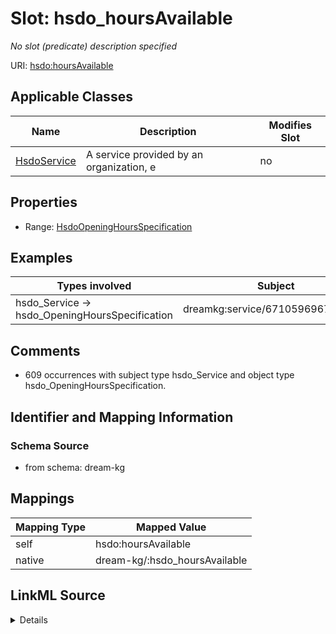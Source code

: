 

# Slot: hsdo_hoursAvailable


_No slot (predicate) description specified_





URI: [hsdo:hoursAvailable](http://schema.org/hoursAvailable)



<!-- no inheritance hierarchy -->





## Applicable Classes

| Name | Description | Modifies Slot |
| --- | --- | --- |
| [HsdoService](HsdoService.md) | A service provided by an organization, e |  no  |







## Properties

* Range: [HsdoOpeningHoursSpecification](HsdoOpeningHoursSpecification.md)






## Examples

| Types involved | Subject | Predicate | Object |
| --- | --- | --- | --- |
| hsdo_Service → hsdo_OpeningHoursSpecification | dreamkg:service/6710596967858176 | hsdo:hoursAvailable | dreamkg:service/hours/wednesday/6710596967858176 |


## Comments

* 609 occurrences with subject type hsdo_Service and object type hsdo_OpeningHoursSpecification.

## Identifier and Mapping Information







### Schema Source


* from schema: dream-kg




## Mappings

| Mapping Type | Mapped Value |
| ---  | ---  |
| self | hsdo:hoursAvailable |
| native | dream-kg/:hsdo_hoursAvailable |




## LinkML Source

<details>
```yaml
name: hsdo_hoursAvailable
description: No slot (predicate) description specified
comments:
- 609 occurrences with subject type hsdo_Service and object type hsdo_OpeningHoursSpecification.
examples:
- description: hsdo_Service → hsdo_OpeningHoursSpecification
  object:
    example_object: dreamkg:service/hours/wednesday/6710596967858176
    example_object_type: hsdo_OpeningHoursSpecification
    example_predicate: hsdo:hoursAvailable
    example_subject: dreamkg:service/6710596967858176
    example_subject_type: hsdo_Service
from_schema: dream-kg
rank: 1000
slot_uri: hsdo:hoursAvailable
alias: hsdo_hoursAvailable
domain_of:
- hsdo_Service
range: hsdo_OpeningHoursSpecification

```
</details>